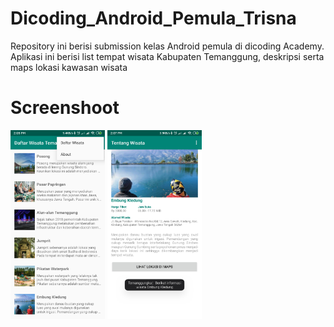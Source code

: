 # Dicoding_Android_Pemula_Trisna
Repository ini berisi submission kelas Android pemula di dicoding Academy. Aplikasi ini berisi list tempat wisata Kabupaten Temanggung, deskripsi serta maps lokasi kawasan wisata
# Screenshoot
<img src = "https://github.com/Trisna2828/Dicoding_Android_Pemula_Trisna/blob/master/Screenshot_2020-09-27-14-05-46-930_com.dicoding.picodiploma.temanggungku.jpg" width = 30%>
<img src = "https://github.com/Trisna2828/Dicoding_Android_Pemula_Trisna/blob/master/Screenshot_2020-09-27-14-07-02-541_com.dicoding.picodiploma.temanggungku.jpg" width = 30%>
